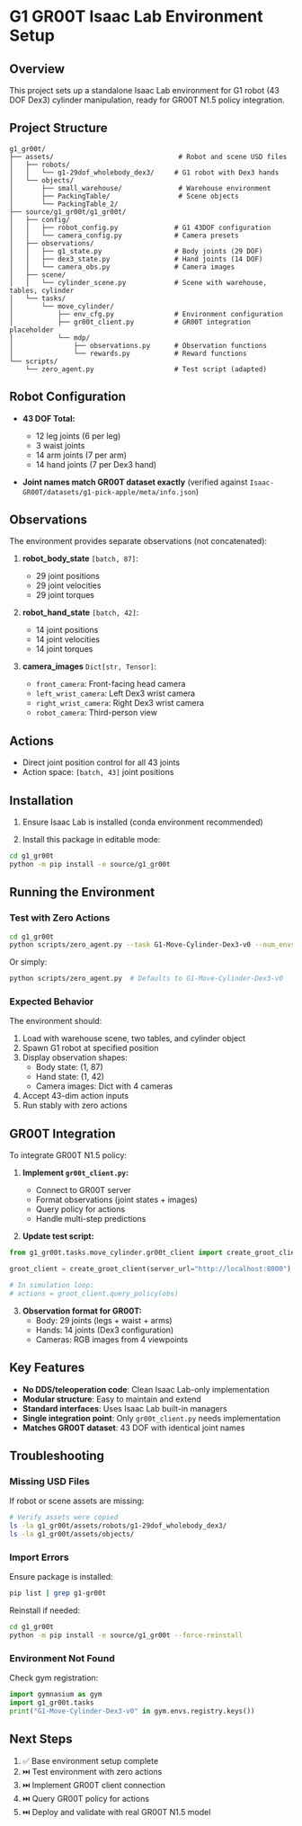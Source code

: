 # G1 GR00T Isaac Lab Environment Setup

## Overview

This project sets up a standalone Isaac Lab environment for G1 robot (43 DOF Dex3) cylinder manipulation, ready for GR00T N1.5 policy integration.

## Project Structure

```
g1_gr00t/
├── assets/                               # Robot and scene USD files
│   ├── robots/
│   │   └── g1-29dof_wholebody_dex3/     # G1 robot with Dex3 hands
│   └── objects/
│       ├── small_warehouse/              # Warehouse environment
│       ├── PackingTable/                 # Scene objects
│       └── PackingTable_2/
├── source/g1_gr00t/g1_gr00t/
│   ├── config/
│   │   ├── robot_config.py              # G1 43DOF configuration
│   │   └── camera_config.py             # Camera presets
│   ├── observations/
│   │   ├── g1_state.py                  # Body joints (29 DOF)
│   │   ├── dex3_state.py                # Hand joints (14 DOF)
│   │   └── camera_obs.py                # Camera images
│   ├── scene/
│   │   └── cylinder_scene.py            # Scene with warehouse, tables, cylinder
│   └── tasks/
│       └── move_cylinder/
│           ├── env_cfg.py               # Environment configuration
│           ├── gr00t_client.py          # GR00T integration placeholder
│           └── mdp/
│               ├── observations.py      # Observation functions
│               └── rewards.py           # Reward functions
└── scripts/
    └── zero_agent.py                    # Test script (adapted)
```

## Robot Configuration

- **43 DOF Total:**
  - 12 leg joints (6 per leg)
  - 3 waist joints
  - 14 arm joints (7 per arm)
  - 14 hand joints (7 per Dex3 hand)

- **Joint names match GR00T dataset exactly** (verified against `Isaac-GR00T/datasets/g1-pick-apple/meta/info.json`)

## Observations

The environment provides separate observations (not concatenated):

1. **robot_body_state** `[batch, 87]`:
   - 29 joint positions
   - 29 joint velocities
   - 29 joint torques

2. **robot_hand_state** `[batch, 42]`:
   - 14 joint positions
   - 14 joint velocities
   - 14 joint torques

3. **camera_images** `Dict[str, Tensor]`:
   - `front_camera`: Front-facing head camera
   - `left_wrist_camera`: Left Dex3 wrist camera
   - `right_wrist_camera`: Right Dex3 wrist camera
   - `robot_camera`: Third-person view

## Actions

- Direct joint position control for all 43 joints
- Action space: `[batch, 43]` joint positions

## Installation

1. Ensure Isaac Lab is installed (conda environment recommended)

2. Install this package in editable mode:
```bash
cd g1_gr00t
python -m pip install -e source/g1_gr00t
```

## Running the Environment

### Test with Zero Actions

```bash
cd g1_gr00t
python scripts/zero_agent.py --task G1-Move-Cylinder-Dex3-v0 --num_envs 1
```

Or simply:
```bash
python scripts/zero_agent.py  # Defaults to G1-Move-Cylinder-Dex3-v0
```

### Expected Behavior

The environment should:
1. Load with warehouse scene, two tables, and cylinder object
2. Spawn G1 robot at specified position
3. Display observation shapes:
   - Body state: (1, 87)
   - Hand state: (1, 42)
   - Camera images: Dict with 4 cameras
4. Accept 43-dim action inputs
5. Run stably with zero actions

## GR00T Integration

To integrate GR00T N1.5 policy:

1. **Implement `gr00t_client.py`:**
   - Connect to GR00T server
   - Format observations (joint states + images)
   - Query policy for actions
   - Handle multi-step predictions

2. **Update test script:**
```python
from g1_gr00t.tasks.move_cylinder.gr00t_client import create_groot_client

groot_client = create_groot_client(server_url="http://localhost:8000")

# In simulation loop:
# actions = groot_client.query_policy(obs)
```

3. **Observation format for GR00T:**
   - Body: 29 joints (legs + waist + arms)
   - Hands: 14 joints (Dex3 configuration)
   - Cameras: RGB images from 4 viewpoints

## Key Features

- **No DDS/teleoperation code**: Clean Isaac Lab-only implementation
- **Modular structure**: Easy to maintain and extend
- **Standard interfaces**: Uses Isaac Lab built-in managers
- **Single integration point**: Only `gr00t_client.py` needs implementation
- **Matches GR00T dataset**: 43 DOF with identical joint names

## Troubleshooting

### Missing USD Files

If robot or scene assets are missing:
```bash
# Verify assets were copied
ls -la g1_gr00t/assets/robots/g1-29dof_wholebody_dex3/
ls -la g1_gr00t/assets/objects/
```

### Import Errors

Ensure package is installed:
```bash
pip list | grep g1-gr00t
```

Reinstall if needed:
```bash
cd g1_gr00t
python -m pip install -e source/g1_gr00t --force-reinstall
```

### Environment Not Found

Check gym registration:
```python
import gymnasium as gym
import g1_gr00t.tasks
print("G1-Move-Cylinder-Dex3-v0" in gym.envs.registry.keys())
```

## Next Steps

1. ✅ Base environment setup complete
2. ⏭️ Test environment with zero actions
3. ⏭️ Implement GR00T client connection
4. ⏭️ Query GR00T policy for actions
5. ⏭️ Deploy and validate with real GR00T N1.5 model

